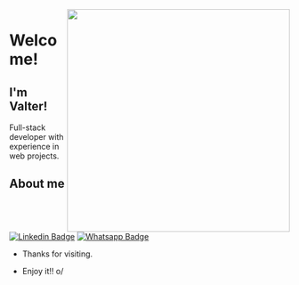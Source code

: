 <img align="right" width="400" height="400" src="https://media.giphy.com/media/ZvLUtG6BZkBi0/giphy.gif">
 
# Welcome!
 
## I'm Valter!
 
Full-stack developer with experience in web projects.
 
## About me
[![Linkedin Badge](https://img.shields.io/badge/-LinkedIn-blue?style=flat-square&logo=Linkedin&logoColor=white)](https://www.linkedin.com/in/valterandrei/)
[![Whatsapp Badge](https://img.shields.io/badge/-Whatsapp-4CA143?style=flat-square&labelColor=4CA143&logo=whatsapp&logoColor=white)](https://wa.me/5535998514244)
 
- Thanks for visiting. 
 
- Enjoy it!! o/

